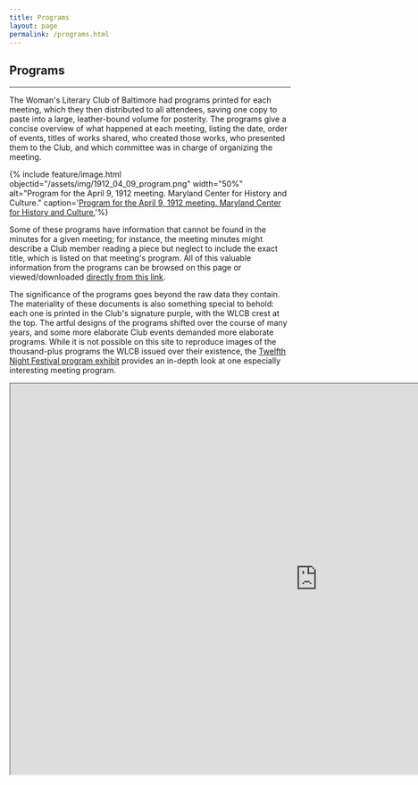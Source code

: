 ```yaml
---
title: Programs
layout: page
permalink: /programs.html
---
```


## Programs
***

The Woman's Literary Club of Baltimore had programs printed for each meeting, which they then distributed to all attendees, saving one copy to paste into a large, leather-bound volume for posterity. The programs give a concise overview of what happened at each meeting, listing the date, order of events, titles of works shared, who created those works, who presented them to the Club, and which committee was in charge of organizing the meeting. 

{% include feature/image.html objectid="/assets/img/1912_04_09_program.png" width="50%" alt="Program for the April 9, 1912 meeting. Maryland Center for History and Culture." caption='<a href="https://www.mdhistory.org/">Program for the April 9, 1912 meeting. Maryland Center for History and Culture.</a>'%}

Some of these programs have information that cannot be found in the minutes for a given meeting; for instance, the meeting minutes might describe a Club member reading a piece but neglect to include the exact title, which is listed on that meeting's program. All of this valuable information from the programs can be browsed on this page or viewed/downloaded [directly from this link](https://docs.google.com/spreadsheets/d/1aZVAK3WsyAYvH8K1bfiCWEiX2YaDyCBeWVQU4TjkaQo/edit?usp=sharing).

The significance of the programs goes beyond the raw data they contain. The materiality of these documents is also something special to behold: each one is printed in the Club's signature purple, with the WLCB crest at the top. The artful designs of the programs shifted over the course of many years, and some more elaborate Club events demanded more elaborate programs. While it is not possible on this site to reproduce images of the thousand-plus programs the WLCB issued over their existence, the [Twelfth Night Festival program exhibit](https://wlcb.github.io/archive/reading-a-program.html) provides an in-depth look at one especially interesting meeting program.

<iframe width="1100" height="700" src="https://docs.google.com/spreadsheets/d/e/2PACX-1vQs_EcGLozyFVMYzH_YZDxpsl4azrmIBNnkfs1wTafKXXesChU2C5FBYF4NeYooigekL2sLfNwRvkvn/pubhtml?widget=true&amp;headers=false"></iframe>
